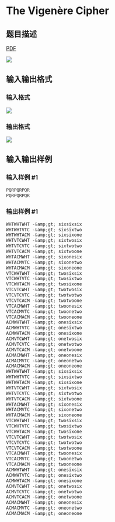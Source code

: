 # The Vigenère Cipher

## 题目描述

[problemUrl]: https://uva.onlinejudge.org/index.php?option=com_onlinejudge&Itemid=8&category=10&page=show_problem&problem=797

[PDF](https://uva.onlinejudge.org/external/8/p856.pdf)

![](https://cdn.luogu.com.cn/upload/vjudge_pic/UVA856/59861c0334365423b44cee3a51adf4001a5680fc.png)

## 输入输出格式

### 输入格式

![](https://cdn.luogu.com.cn/upload/vjudge_pic/UVA856/829a97b70eb0017f2650d514c0e02f413993ea8b.png)

### 输出格式

![](https://cdn.luogu.com.cn/upload/vjudge_pic/UVA856/941993b6e8dc07e7297725b8be9def6caf8c3852.png)

## 输入输出样例

### 输入样例 #1

```cpp
PQRPQRPQR
PQRPQRPQR
```


### 输出样例 #1

```cpp
WHTWHTWHT -&amp;gt; sixsixsix
WHTWHTVTC -&amp;gt; sixsixtwo
WHTWHTACM -&amp;gt; sixsixone
WHTVTCWHT -&amp;gt; sixtwosix
WHTVTCVTC -&amp;gt; sixtwotwo
WHTVTCACM -&amp;gt; sixtwoone
WHTACMWHT -&amp;gt; sixonesix
WHTACMVTC -&amp;gt; sixonetwo
WHTACMACM -&amp;gt; sixoneone
VTCWHTWHT -&amp;gt; twosixsix
VTCWHTVTC -&amp;gt; twosixtwo
VTCWHTACM -&amp;gt; twosixone
VTCVTCWHT -&amp;gt; twotwosix
VTCVTCVTC -&amp;gt; twotwotwo
VTCVTCACM -&amp;gt; twotwoone
VTCACMWHT -&amp;gt; twoonesix
VTCACMVTC -&amp;gt; twoonetwo
VTCACMACM -&amp;gt; twooneone
ACMWHTWHT -&amp;gt; onesixsix
ACMWHTVTC -&amp;gt; onesixtwo
ACMWHTACM -&amp;gt; onesixone
ACMVTCWHT -&amp;gt; onetwosix
ACMVTCVTC -&amp;gt; onetwotwo
ACMVTCACM -&amp;gt; onetwoone
ACMACMWHT -&amp;gt; oneonesix
ACMACMVTC -&amp;gt; oneonetwo
ACMACMACM -&amp;gt; oneoneone
WHTWHTWHT -&amp;gt; sixsixsix
WHTWHTVTC -&amp;gt; sixsixtwo
WHTWHTACM -&amp;gt; sixsixone
WHTVTCWHT -&amp;gt; sixtwosix
WHTVTCVTC -&amp;gt; sixtwotwo
WHTVTCACM -&amp;gt; sixtwoone
WHTACMWHT -&amp;gt; sixonesix
WHTACMVTC -&amp;gt; sixonetwo
WHTACMACM -&amp;gt; sixoneone
VTCWHTWHT -&amp;gt; twosixsix
VTCWHTVTC -&amp;gt; twosixtwo
VTCWHTACM -&amp;gt; twosixone
VTCVTCWHT -&amp;gt; twotwosix
VTCVTCVTC -&amp;gt; twotwotwo
VTCVTCACM -&amp;gt; twotwoone
VTCACMWHT -&amp;gt; twoonesix
VTCACMVTC -&amp;gt; twoonetwo
VTCACMACM -&amp;gt; twooneone
ACMWHTWHT -&amp;gt; onesixsix
ACMWHTVTC -&amp;gt; onesixtwo
ACMWHTACM -&amp;gt; onesixone
ACMVTCWHT -&amp;gt; onetwosix
ACMVTCVTC -&amp;gt; onetwotwo
ACMVTCACM -&amp;gt; onetwoone
ACMACMWHT -&amp;gt; oneonesix
ACMACMVTC -&amp;gt; oneonetwo
ACMACMACM -&amp;gt; oneoneone
```


